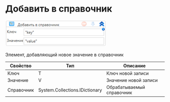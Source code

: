 # Добавить в справочник

![](<../../../../.gitbook/assets/image (461).png>)

Элемент, добавляющий новое значение в справочник

| Свойство   | Тип                            | Описание                  |
| ---------- | ------------------------------ | ------------------------- |
| Ключ       | T                              | Ключ новой записи         |
| Значение   | V                              | Значение новой записи     |
| Справочник | System.Collections.IDictionary | Обрабатываемый справочник |
